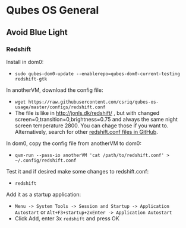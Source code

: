 # Qubes OS General

## Avoid Blue Light

### Redshift

Install in dom0:
* `sudo qubes-dom0-update --enablerepo=qubes-dom0-current-testing redshift-gtk`

In anotherVM, download the config file:
* `wget https://raw.githubusercontent.com/csriq/qubes-os-usage/master/configs/redshift.conf`
* The file is like in http://jonls.dk/redshift/ , but with changed screen=0,transition=0,brightness=0.75 and always the same night screen temperature 2800. You can chage those if you want to. Alternatively, search for other [redshift.conf files in GitHub](https://github.com/search?q=redshift.conf).

In dom0, copy the config file from anotherVM to dom0:
* `qvm-run --pass-io anotherVM 'cat /path/to/redshift.conf' > ~/.config/redshift.conf`

Test it and if desired make some changes to redshift.conf:
* `redshift`

Add it as a startup application:
* `Menu -> System Tools -> Session and Startup -> Application Autostart` or `Alt+F3+startup+2xEnter -> Application Autostart`
* Click Add, enter 3x `redshift` and press OK
